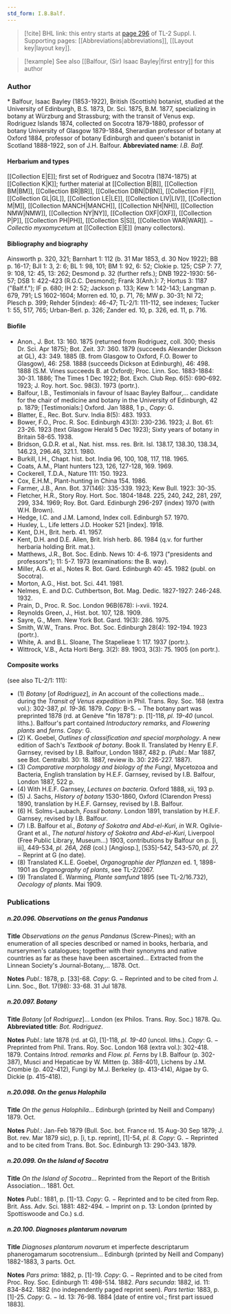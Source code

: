 ```yaml
---
std_form: I.B.Balf.
---
```


> [!cite] BHL link: this entry starts at [page 296](https://www.biodiversitylibrary.org/page/33265023) of TL-2 Suppl. I.
> Supporting pages: [[Abbreviations|abbreviations]], [[Layout key|layout key]].

> [!example] See also [[Balfour, (Sir) Isaac Bayley|first entry]] for this author

### Author

\* Balfour, Isaac Bayley (1853-1922), British (Scottish) botanist, studied at the University of Edinburgh, B.S. 1873, Dr. Sci. 1875, B.M. 1877, specializing in botany at Würzburg and Strassburg; with the transit of Venus exp. Rodriguez Islands 1874, collected on Socotra 1879-1880, professor of botany University of Glasgow 1879-1884, Sherardian professor of botany at Oxford 1884, professor of botany Edinburgh and queen's botanist in Scotland 1888-1922, son of J.H. Balfour. 
**Abbreviated name**: *I.B. Balf.*

#### Herbarium and types

[[Collection E|E]]; first set of Rodriguez and Socotra (1874-1875) at [[Collection K|K]]; further material at [[Collection B|B]], [[Collection BM|BM]], [[Collection BR|BR]], [[Collection DBN|DBN]], [[Collection F|F]], [[Collection GL|GL]], [[Collection LE|LE]], [[Collection LIV|LIV]], [[Collection M|M]], [[Collection MANCH|MANCH]], [[Collection NH|NH]], [[Collection NMW|NMW]], [[Collection NY|NY]], [[Collection OXF|OXF]], [[Collection P|P]], [[Collection PH|PH]], [[Collection S|S]], [[Collection WAR|WAR]]. − *Collectio myxomycetum* at [[Collection E|E]] (many collectors).

#### Bibliography and biography

Ainsworth p. 320, 321; Barnhart 1: 112 (b. 31 Mar 1853, d. 30 Nov 1922); BB p. 16-17; BJI 1: 3, 2: 6; BL 1: 98, 101; BM 1: 92, 6: 52; Clokie p. 125; CSP 7: 77, 9: 108, 12: 45, 13: 262; Desmond p. 32 (further refs.); DNB 1922-1930: 56-57; DSB 1: 422-423 (R.G.C. Desmond); Frank 3(Anh.): 7; Hortus 3: 1187 ("Balf.f."); IF p. 680; IH 2: 52; Jackson p. 133; Kew 1: 142-143; Langman p. 679, 791; LS 1602-1604; Morren ed. 10, p. 71, 76; MW p. 30-31; NI 72; Plesch p. 399; Rehder 5(index): 46-47; TL-2/1: 111-112, see indexes; Tucker 1: 55, 517, 765; Urban-Berl. p. 326; Zander ed. 10, p. 326, ed. 11, p. 716.

#### Biofile

- Anon., J. Bot. 13: 160. 1875 (returned from Rodriguez, coll. 300; thesis Dr. Sci. Apr 1875); Bot. Zeit. 37: 360. 1879 (succeeds Alexander Dickson at GL), 43: 349. 1885 (B. from Glasgow to Oxford, F.O. Bower to Glasgow), 46: 258. 1888 (succeeds Dickson at Edinburgh), 46: 498. 1888 (S.M. Vines succeeds B. at Oxford); Proc. Linn. Soc. 1883-1884: 30-31. 1886; The Times 1 Dec 1922; Bot. Exch. Club Rep. 6(5): 690-692. 1923; J. Roy. hort. Soc. 98(3). 1973 (portr.).
- Balfour, I.B., Testimonials in favour of Isaac Bayley Balfour,... candidate for the chair of medicine and botany in the University of Edinburgh, 42 p. 1879; \[Testimonials:\] Oxford. Jan 1888, 1 p., *Copy*: G.
- Blatter, E., Rec. Bot. Surv. India 8(5): 483. 1933.
- Bower, F.O., Proc. R. Soc. Edinburgh 43(3): 230-236. 1923; J. Bot. 61: 23-26. 1923 (text Glasgow Herald 5 Dec 1923); Sixty years of botany in Britain 58-65. 1938.
- Bridson, G.D.R. et al., Nat. hist. mss. res. Brit. Isl. 138.17, 138.30, 138.34, 146.23, 296.46, 321.1. 1980.
- Burkill, I.H., Chapt. hist. bot. India 96, 100, 108, 117, 118. 1965.
- Coats, A.M., Plant hunters 123, 126, 127-128, 169. 1969.
- Cockerell, T.D.A., Nature 111: 150. 1923.
- Cox, E.H.M., Plant-hunting in China 154. 1986.
- Farmer, J.B., Ann. Bot. 37(146): 335-339. 1923; Kew Bull. 1923: 30-35.
- Fletcher, H.R., Story Roy. Hort. Soc. 1804-1848. 225, 240, 242, 281, 297, 299, 334. 1969; Roy. Bot. Gard. Edinburgh 296-297 (index) 1970 (with W.H. Brown).
- Hedge, I.C. and J.M. Lamond, Index coll. Edinburgh 57. 1970.
- Huxley, L., Life letters J.D. Hooker 521 \[index\]. 1918.
- Kent, D.H., Brit. herb. 41. 1957.
- Kent, D.H. and D.E. Allen, Brit. Irish herb. 86. 1984 (q.v. for further herbaria holding Brit. mat.).
- Matthews, J.R., Bot. Soc. Edinb. News 10: 4-6. 1973 ("presidents and professors"); 11: 5-7. 1973 (examinations: the B. way).
- Miller, A.G. et al., Notes R. Bot. Gard. Edinburgh 40: 45. 1982 (publ. on Socotra).
- Morton, A.G., Hist. bot. Sci. 441. 1981.
- Nelmes, E. and D.C. Cuthbertson, Bot. Mag. Dedic. 1827-1927: 246-248. 1932.
- Prain, D., Proc. R. Soc. London 96B(678): i-xvii. 1924.
- Reynolds Green, J., Hist. bot. 107, 128. 1909.
- Sayre, G., Mem. New York Bot. Gard. 19(3): 286. 1975.
- Smith, W.W., Trans. Proc. Bot. Soc. Edinburgh 28(4): 192-194. 1923 (portr.).
- White, A. and B.L. Sloane, The Stapelieae 1: 117. 1937 (portr.).
- Wittrock, V.B., Acta Horti Berg. 3(2): 89. 1903, 3(3): 75. 1905 (on portr.).

#### Composite works

(see also TL-2/1: 111): 
- (1) *Botany* \[of *Rodriguez*\], *in* An account of the collections made... during the *Transit of Venus expedition* in Phil. Trans. Roy. Soc. 168 (extra vol.): 302-387, *pl. 19-36.* 1879. *Copy*: B-S. − The botany part was preprinted 1878 (rd. at Genève "fin 1878"): p. \[1\]-118, *pl. 19-40* (uncol. liths.). Balfour's part contained *Introductory remarks*, and *Flowering plants* and *ferns*. *Copy*: G.
- (2) K. Goebel, *Outlines of classification and special morphology*. A new edition of Sach's *Textbook of botany*. Book II. Translated by Henry E.F. Garnsey, revised by I.B. Balfour, London 1887, 482 p. (*Publ*.: Mar 1887, see Bot. Centralbl. 30: 18. 1887, review ib. 30: 226-227. 1887).
- (3) *Comparative morphology and biology of the Fungi*, Mycetozoa and Bacteria, English translation by H.E.F. Garnsey, revised by I.B. Balfour, London 1887, 522 p.
- (4) With H.E.F. Garnsey, *Lectures on bacteria*. Oxford 1888, xii, 193 p.
- (5) J. Sachs, *History of botany* 1530-1860, Oxford (Clarendon Press) 1890, translation by H.E.F. Garnsey, revised by I.B. Balfour.
- (6) H. Solms-Laubach, *Fossil botany*. London 1891, translation by H.E.F. Garnsey, revised by I.B. Balfour.
- (7) I.B. Balfour et al., *Botany of Sokotra and Abd-el-Kuri*, *in* W.R. Ogilvie-Grant et al., *The natural history of Sokotra and Abd-el-Kuri*, Liverpool (Free Public Library, Museum...) 1903, contributions by Balfour on p. \[i, iii\], 449-534, *pl. 26A, 26B* (col.) \[Angiosp.\], \[535\]-542, 543-570, *pl. 27.* − Reprint at G (no date).
- (8) Translated K.L.E. Goebel, *Organographie der Pflanzen* ed. 1, 1898-1901 as *Organography of plants*, see TL-2/2067.
- (9) Translated E. Warming, *Plante samfund* 1895 (see TL-2/16.732), *Oecology of plants*. Mai 1909.

### Publications

##### n.20.096. Observations on the genus Pandanus

**Title**
*Observations on the genus Pandanus* (Screw-Pines); with an enumeration of all species described or named in books, herbaria, and nurserymen's catalogues; together with their synonyms and native countries as far as these have been ascertained... Extracted from the Linnean Society's Journal-Botany,... 1878. Oct.

**Notes**
*Publ*.: 1878, p. \[33\]-68. *Copy*: G. − Reprinted and to be cited from J. Linn. Soc., Bot. 17(98): 33-68. 31 Jul 1878.

##### n.20.097. Botany

**Title**
*Botany* \[of *Rodriguez*\]... London (ex Philos. Trans. Roy. Soc.) 1878. Qu.
**Abbreviated title**: *Bot. Rodriguez*.

**Notes**
*Publ*.: late 1878 (rd. at G), \[1\]-118, *pl. 19-40* (uncol. liths.). *Copy*: G. − Preprinted from Phil. Trans. Roy. Soc. London 168 (extra vol.): 302-418. 1879. Contains *Introd. remarks* and *Flow. pl. Ferns* by I.B. Balfour (p. 302-387), Musci and Hepaticae by W. Mitten (p. 388-401), Lichens by J.M. Crombie (p. 402-412), Fungi by M.J. Berkeley (p. 413-414), Algae by G. Dickie (p. 415-418).

##### n.20.098. On the genus Halophila

**Title**
*On the genus Halophila*... Edinburgh (printed by Neill and Company) 1879. Oct.

**Notes**
*Publ*.: Jan-Feb 1879 (Bull. Soc. bot. France rd. 15 Aug-30 Sep 1879; J. Bot. rev. Mar 1879 sic), p. \[i, t.p. reprint\], \[1\]-54, *pl. 8.* *Copy*: G. − Reprinted and to be cited from Trans. Bot. Soc. Edinburgh 13: 290-343. 1879.

##### n.20.099. On the Island of Socotra

**Title**
*On the Island of Socotra*... Reprinted from the Report of the British Association... 1881. Oct.

**Notes**
*Publ*.: 1881, p. \[1\]-13. *Copy*: G. − Reprinted and to be cited from Rep. Brit. Ass. Adv. Sci. 1881: 482-494. − Imprint on p. 13: London (printed by Spottiswoode and Co.) s.d.

##### n.20.100. Diagnoses plantarum novarum

**Title**
*Diagnoses plantarum novarum* et imperfecte descriptarum phanerogamarum socotrensium... Edinburgh (printed by Neill and Company) 1882-1883, 3 parts. Oct.

**Notes**
*Pars prima*: 1882, p. \[1\]-19. *Copy*: G. − Reprinted and to be cited from Proc. Roy. Soc. Edinburgh 11: 498-514. 1882.
*Pars secunda*: 1882, id. 11: 834-842. 1882 (no independently paged reprint seen).
*Pars tertia*: 1883, p. \[1\]-25. *Copy*: G. − Id. 13: 76-98. 1884 \[date of entire vol.; first part issued 1883\].

